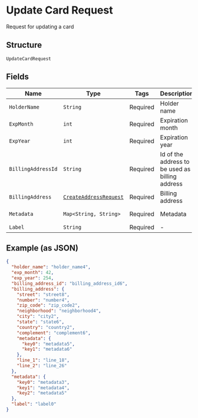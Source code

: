 
# Update Card Request

Request for updating a card

## Structure

`UpdateCardRequest`

## Fields

| Name | Type | Tags | Description | Getter | Setter |
|  --- | --- | --- | --- | --- | --- |
| `HolderName` | `String` | Required | Holder name | String getHolderName() | setHolderName(String holderName) |
| `ExpMonth` | `int` | Required | Expiration month | int getExpMonth() | setExpMonth(int expMonth) |
| `ExpYear` | `int` | Required | Expiration year | int getExpYear() | setExpYear(int expYear) |
| `BillingAddressId` | `String` | Required | Id of the address to be used as billing address | String getBillingAddressId() | setBillingAddressId(String billingAddressId) |
| `BillingAddress` | [`CreateAddressRequest`](../../doc/models/create-address-request.md) | Required | Billing address | CreateAddressRequest getBillingAddress() | setBillingAddress(CreateAddressRequest billingAddress) |
| `Metadata` | `Map<String, String>` | Required | Metadata | Map<String, String> getMetadata() | setMetadata(Map<String, String> metadata) |
| `Label` | `String` | Required | - | String getLabel() | setLabel(String label) |

## Example (as JSON)

```json
{
  "holder_name": "holder_name4",
  "exp_month": 42,
  "exp_year": 254,
  "billing_address_id": "billing_address_id6",
  "billing_address": {
    "street": "street8",
    "number": "number4",
    "zip_code": "zip_code2",
    "neighborhood": "neighborhood4",
    "city": "city2",
    "state": "state6",
    "country": "country2",
    "complement": "complement6",
    "metadata": {
      "key0": "metadata5",
      "key1": "metadata6"
    },
    "line_1": "line_18",
    "line_2": "line_26"
  },
  "metadata": {
    "key0": "metadata3",
    "key1": "metadata4",
    "key2": "metadata5"
  },
  "label": "label0"
}
```

